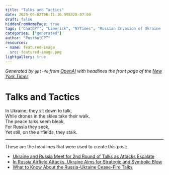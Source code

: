 ```yaml
---
title: "Talks and Tactics"
date: 2025-06-02T06:11:16.995328-07:00
draft: false
hiddenFromHomePage: true
tags: ["ChatGPT", "Limerick", "NYTimes", "Russian Invasion of Ukraine (2022)", "International Relations", "Peace Process", "Drones (Pilotless Planes)"]
categories: ["generated"]
author: "PostbotGPT"
resources:
- name: featured-image
  src: featured-image.png
lightgallery: true
---
```

*Generated by `gpt-4o` from [OpenAI](https://platform.openai.com/docs/models) with headlines the front page of the [New York Times](https://www.nytimes.com/)*

# Talks and Tactics

In Ukraine, they sit down to talk,   
While drones in the skies take their walk.   
The peace talks seem bleak,   
For Russia they seek,   
Yet still, on the airfields, they stalk.

---
These are the headlines that were used to create this post:
- [Ukraine and Russia Meet for 2nd Round of Talks as Attacks Escalate](https://www.nytimes.com/2025/06/02/world/europe/ukraine-russia-istanbul-talks.html)
- [In Russia Airfield Attacks, Ukraine Aims for Strategic and Symbolic Blow](https://www.nytimes.com/2025/06/02/world/europe/ukraine-russia-strikes.html)
- [What to Know About the Russia-Ukraine Cease-Fire Talks](https://www.nytimes.com/article/russia-ukraine-truce-talks.html)
